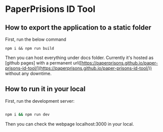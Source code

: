 # PaperPrisions ID Tool

## How to export the application to a static folder

First, run the below command

```
npm i && npm run build
```

Then you can host everything under docs folder. Currently it's hosted as [github pages] with a permanent url([https://paperprisons.github.io/paper-prisons-id-tool/](https://paperprisons.github.io/paper-prisons-id-tool/)) without any downtime.

## How to run it in your local

First, run the development server:

```bash

npm i && npm run dev

```

Then you can check the webpage localhost:3000 in your local.
